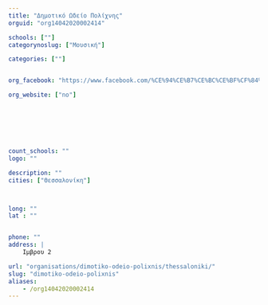 ```yaml
---
title: "Δημοτικό Ωδείο Πολίχνης"
orguid: "org14042020002414"

schools: [""]
categorynoslug: ["Μουσική"]

categories: [""]


org_facebook: "https://www.facebook.com/%CE%94%CE%B7%CE%BC%CE%BF%CF%84%CE%B9%CE%BA%CF%8C-%CE%A9%CE%B4%CE%B5%CE%AF%CE%BF-%CE%A0%CE%BF%CE%BB%CE%AF%CF%87%CE%BD%CE%B7%CF%82-174292606456288/"

org_website: ["no"]







count_schools: ""
logo: ""

description: ""
cities: ["Θεσσαλονίκη"]



long: ""
lat : ""


phone: ""
address: |
    Ιμβρου 2

url: "organisations/dimotiko-odeio-polixnis/thessaloniki/"
slug: "dimotiko-odeio-polixnis"
aliases:
    - /org14042020002414
---
```



